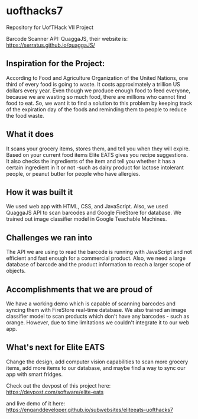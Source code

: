 # uofthacks7

Repository for UofTHack VII Project

Barcode Scanner API: QuaggaJS, their website is: https://serratus.github.io/quaggaJS/

## Inspiration for the Project:

According to Food and Agriculture Organization of the United Nations, one third of every food is going to waste. It costs approximately a trillion US dollars every year. Even though we produce enough food to feed everyone, because we are wasting so much food, there are millions who cannot find food to eat. So, we want it to find a solution to this problem by keeping track of the expiration day of the foods and reminding  them to people to reduce the food waste.

## What it does

It scans your grocery items, stores them, and tell you when they will expire. Based on your current food items Elite EATS gives you recipe suggestions. It also checks the ingredients of the item and tell you whether it has a certain ingredient in it or not -such as dairy product for lactose intolerant people, or peanut butter for people who have allergies.

## How it was built it

We used web app with HTML, CSS, and JavaScript. Also, we used QuaggaJS API to scan barcodes and Google FireStore for database. We trained out image classifier model in Google Teachable Machines.

## Challenges we ran into

The API we are using to read the barcode is running with JavaScript and not efficient and fast enough for a commercial product. Also, we need a large database of barcode and the product information to reach a larger scope of objects.

## Accomplishments that we are proud of

We have a working demo which is capable of scanning barcodes and syncing them with FireStore real-time database. We also trained an image classifier model to scan products which don't have any barcodes - such as orange. However, due to time limitations we couldn't integrate it to our web app.

## What's next for Elite EATS

Change the design, add computer vision capabilities to scan more grocery items, add more items to our database, and maybe find a way to sync our app with smart fridges.

Check out the devpost of this project here: https://devpost.com/software/elite-eats

and live demo of it here: https://enganddeveloper.github.io/subwebsites/eliteeats-uofthacks7
